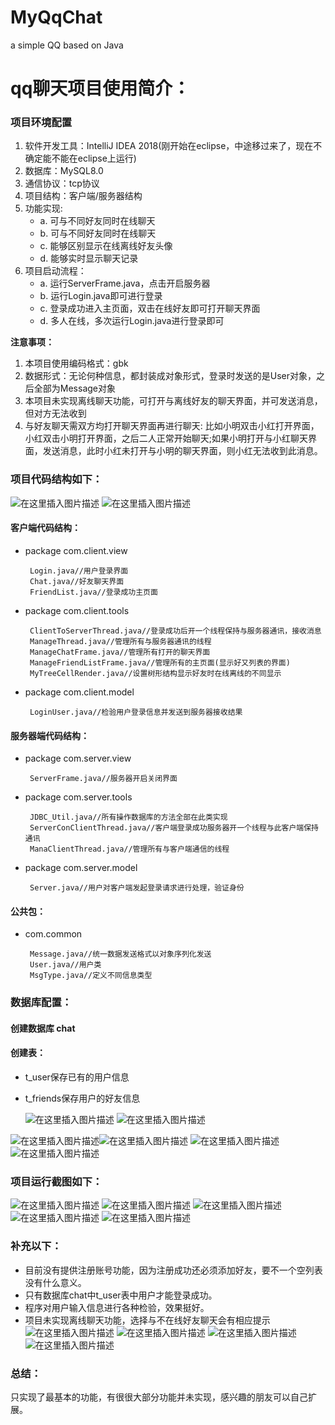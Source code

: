 # MyQqChat
a simple QQ based on Java

# qq聊天项目使用简介：


### **项目环境配置**


 1. 软件开发工具：IntelliJ IDEA 2018(刚开始在eclipse，中途移过来了，现在不确定能不能在eclipse上运行)
 2. 数据库：MySQL8.0
 3. 通信协议：tcp协议
 4. 项目结构：客户端/服务器结构
 5. 功能实现:
    - a. 可与不同好友同时在线聊天
    - b. 可与不同好友同时在线聊天
    - c. 能够区别显示在线离线好友头像
    - d. 能够实时显示聊天记录
 6. 项目启动流程：
    - a. 运行ServerFrame.java，点击开启服务器
    - b. 运行Login.java即可进行登录
    - c. 登录成功进入主页面，双击在线好友即可打开聊天界面
    - d. 多人在线，多次运行Login.java进行登录即可

**注意事项：**
1. 本项目使用编码格式：gbk
2. 数据形式：无论何种信息，都封装成对象形式，登录时发送的是User对象，之后全部为Message对象
3. 本项目未实现离线聊天功能，可打开与离线好友的聊天界面，并可发送消息，但对方无法收到
4. 与好友聊天需双方均打开聊天界面再进行聊天:
比如小明双击小红打开界面，小红双击小明打开界面，之后二人正常开始聊天;如果小明打开与小红聊天界面，发送消息，此时小红未打开与小明的聊天界面，则小红无法收到此消息。

### **项目代码结构如下：**
![在这里插入图片描述](https://img-blog.csdnimg.cn/20190429211544453.png?x-oss-process=image/watermark,type_ZmFuZ3poZW5naGVpdGk,shadow_10,text_aHR0cHM6Ly9ibG9nLmNzZG4ubmV0L1l1X1NoZW5nX0Jhbl9OaQ==,size_16,color_FFFFFF,t_70)
![在这里插入图片描述](https://img-blog.csdnimg.cn/20190429211553756.png?x-oss-process=image/watermark,type_ZmFuZ3poZW5naGVpdGk,shadow_10,text_aHR0cHM6Ly9ibG9nLmNzZG4ubmV0L1l1X1NoZW5nX0Jhbl9OaQ==,size_16,color_FFFFFF,t_70)


#### **客户端代码结构：**
	

 - package com.client.view

		Login.java//用户登录界面
		Chat.java//好友聊天界面
		FriendList.java//登录成功主页面
	

 - package com.client.tools

		ClientToServerThread.java//登录成功后开一个线程保持与服务器通讯，接收消息
		ManageThread.java//管理所有与服务器通讯的线程
		ManageChatFrame.java//管理所有打开的聊天界面
		ManageFriendListFrame.java//管理所有的主页面(显示好又列表的界面)
		MyTreeCellRender.java//设置树形结构显示好友时在线离线的不同显示
	

 - package com.client.model

		LoginUser.java//检验用户登录信息并发送到服务器接收结果
		
#### **服务器端代码结构：**
	

 - package com.server.view

		ServerFrame.java//服务器开启关闭界面
	

 - package com.server.tools

		JDBC_Util.java//所有操作数据库的方法全部在此类实现
		ServerConClientThread.java//客户端登录成功服务器开一个线程与此客户端保持通讯
		ManaClientThread.java//管理所有与客户端通信的线程
	

 - package com.server.model

		Server.java//用户对客户端发起登录请求进行处理，验证身份
#### **公共包**：
	

 - com.common

		Message.java//统一数据发送格式以对象序列化发送
		User.java//用户类
		MsgType.java//定义不同信息类型

### **数据库配置**：
#### ****创建数据库 chat****
#### **创建表**：

 - t_user保存已有的用户信息
 - t_friends保存用户的好友信息

	![在这里插入图片描述](https://img-blog.csdnimg.cn/20190429210918176.png?x-oss-process=image/watermark,type_ZmFuZ3poZW5naGVpdGk,shadow_10,text_aHR0cHM6Ly9ibG9nLmNzZG4ubmV0L1l1X1NoZW5nX0Jhbl9OaQ==,size_16,color_FFFFFF,t_70)
![在这里插入图片描述](https://img-blog.csdnimg.cn/20190429211156847.png?x-oss-process=image/watermark,type_ZmFuZ3poZW5naGVpdGk,shadow_10,text_aHR0cHM6Ly9ibG9nLmNzZG4ubmV0L1l1X1NoZW5nX0Jhbl9OaQ==,size_16,color_FFFFFF,t_70)

![在这里插入图片描述](https://img-blog.csdnimg.cn/20190429211329828.png?x-oss-process=image/watermark,type_ZmFuZ3poZW5naGVpdGk,shadow_10,text_aHR0cHM6Ly9ibG9nLmNzZG4ubmV0L1l1X1NoZW5nX0Jhbl9OaQ==,size_16,color_FFFFFF,t_70)![在这里插入图片描述](https://img-blog.csdnimg.cn/20190429211340925.png?x-oss-process=image/watermark,type_ZmFuZ3poZW5naGVpdGk,shadow_10,text_aHR0cHM6Ly9ibG9nLmNzZG4ubmV0L1l1X1NoZW5nX0Jhbl9OaQ==,size_16,color_FFFFFF,t_70)
![在这里插入图片描述](https://img-blog.csdnimg.cn/20190429211349516.png?x-oss-process=image/watermark,type_ZmFuZ3poZW5naGVpdGk,shadow_10,text_aHR0cHM6Ly9ibG9nLmNzZG4ubmV0L1l1X1NoZW5nX0Jhbl9OaQ==,size_16,color_FFFFFF,t_70)
![在这里插入图片描述](https://img-blog.csdnimg.cn/20190429211358153.jpg?x-oss-process=image/watermark,type_ZmFuZ3poZW5naGVpdGk,shadow_10,text_aHR0cHM6Ly9ibG9nLmNzZG4ubmV0L1l1X1NoZW5nX0Jhbl9OaQ==,size_16,color_FFFFFF,t_70)

### **项目运行截图如下：**
![在这里插入图片描述](https://img-blog.csdnimg.cn/20190429211953332.png?x-oss-process=image/watermark,type_ZmFuZ3poZW5naGVpdGk,shadow_10,text_aHR0cHM6Ly9ibG9nLmNzZG4ubmV0L1l1X1NoZW5nX0Jhbl9OaQ==,size_16,color_FFFFFF,t_70)
![在这里插入图片描述](https://img-blog.csdnimg.cn/20190429212005851.png?x-oss-process=image/watermark,type_ZmFuZ3poZW5naGVpdGk,shadow_10,text_aHR0cHM6Ly9ibG9nLmNzZG4ubmV0L1l1X1NoZW5nX0Jhbl9OaQ==,size_16,color_FFFFFF,t_70)
![在这里插入图片描述](https://img-blog.csdnimg.cn/20190429212016633.jpg?x-oss-process=image/watermark,type_ZmFuZ3poZW5naGVpdGk,shadow_10,text_aHR0cHM6Ly9ibG9nLmNzZG4ubmV0L1l1X1NoZW5nX0Jhbl9OaQ==,size_16,color_FFFFFF,t_70)
![在这里插入图片描述](https://img-blog.csdnimg.cn/20190429212025484.jpg?x-oss-process=image/watermark,type_ZmFuZ3poZW5naGVpdGk,shadow_10,text_aHR0cHM6Ly9ibG9nLmNzZG4ubmV0L1l1X1NoZW5nX0Jhbl9OaQ==,size_16,color_FFFFFF,t_70)
![在这里插入图片描述](https://img-blog.csdnimg.cn/20190429212034394.jpg?x-oss-process=image/watermark,type_ZmFuZ3poZW5naGVpdGk,shadow_10,text_aHR0cHM6Ly9ibG9nLmNzZG4ubmV0L1l1X1NoZW5nX0Jhbl9OaQ==,size_16,color_FFFFFF,t_70)

### **补充以下：**

 - 目前没有提供注册账号功能，因为注册成功还必须添加好友，要不一个空列表没有什么意义。
 - 只有数据库chat中t_user表中用户才能登录成功。
 - 程序对用户输入信息进行各种检验，效果挺好。
 - 项目未实现离线聊天功能，选择与不在线好友聊天会有相应提示
![在这里插入图片描述](https://img-blog.csdnimg.cn/20190429212407629.jpg?x-oss-process=image/watermark,type_ZmFuZ3poZW5naGVpdGk,shadow_10,text_aHR0cHM6Ly9ibG9nLmNzZG4ubmV0L1l1X1NoZW5nX0Jhbl9OaQ==,size_16,color_FFFFFF,t_70)
![在这里插入图片描述](https://img-blog.csdnimg.cn/20190429212424471.jpg?x-oss-process=image/watermark,type_ZmFuZ3poZW5naGVpdGk,shadow_10,text_aHR0cHM6Ly9ibG9nLmNzZG4ubmV0L1l1X1NoZW5nX0Jhbl9OaQ==,size_16,color_FFFFFF,t_70)
![在这里插入图片描述](https://img-blog.csdnimg.cn/20190429212448284.jpg?x-oss-process=image/watermark,type_ZmFuZ3poZW5naGVpdGk,shadow_10,text_aHR0cHM6Ly9ibG9nLmNzZG4ubmV0L1l1X1NoZW5nX0Jhbl9OaQ==,size_16,color_FFFFFF,t_70)
![在这里插入图片描述](https://img-blog.csdnimg.cn/20190429212459782.jpg?x-oss-process=image/watermark,type_ZmFuZ3poZW5naGVpdGk,shadow_10,text_aHR0cHM6Ly9ibG9nLmNzZG4ubmV0L1l1X1NoZW5nX0Jhbl9OaQ==,size_16,color_FFFFFF,t_70)

### **总结：**
只实现了最基本的功能，有很很大部分功能并未实现，感兴趣的朋友可以自己扩展。


